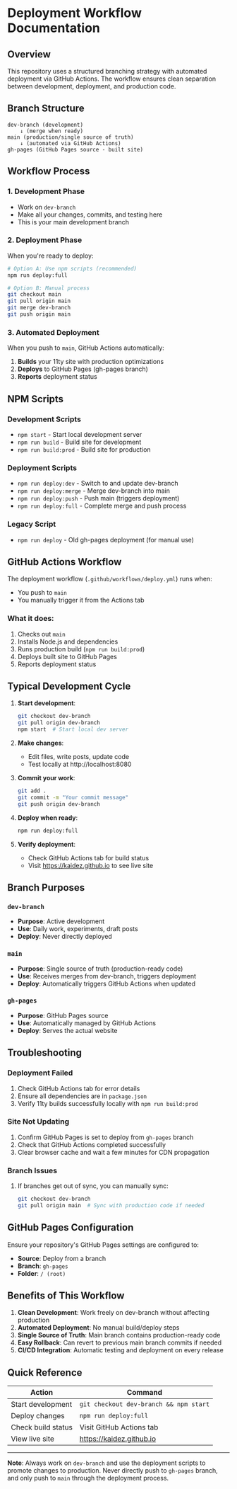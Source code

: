 # Deployment Workflow Documentation

## Overview

This repository uses a structured branching strategy with automated deployment via GitHub Actions. The workflow ensures clean separation between development, deployment, and production code.

## Branch Structure

```
dev-branch (development) 
    ↓ (merge when ready)
main (production/single source of truth)
    ↓ (automated via GitHub Actions)
gh-pages (GitHub Pages source - built site)
```

## Workflow Process

### 1. Development Phase
- Work on `dev-branch`
- Make all your changes, commits, and testing here
- This is your main development branch

### 2. Deployment Phase
When you're ready to deploy:

```bash
# Option A: Use npm scripts (recommended)
npm run deploy:full

# Option B: Manual process
git checkout main
git pull origin main
git merge dev-branch
git push origin main
```

### 3. Automated Deployment
When you push to `main`, GitHub Actions automatically:

1. **Builds** your 11ty site with production optimizations
2. **Deploys** to GitHub Pages (gh-pages branch)
3. **Reports** deployment status

## NPM Scripts

### Development Scripts
- `npm start` - Start local development server
- `npm run build` - Build site for development
- `npm run build:prod` - Build site for production

### Deployment Scripts
- `npm run deploy:dev` - Switch to and update dev-branch
- `npm run deploy:merge` - Merge dev-branch into main
- `npm run deploy:push` - Push main (triggers deployment)
- `npm run deploy:full` - Complete merge and push process

### Legacy Script
- `npm run deploy` - Old gh-pages deployment (for manual use)

## GitHub Actions Workflow

The deployment workflow (`.github/workflows/deploy.yml`) runs when:
- You push to `main`
- You manually trigger it from the Actions tab

### What it does:
1. Checks out `main`
2. Installs Node.js and dependencies
3. Runs production build (`npm run build:prod`)
4. Deploys built site to GitHub Pages
5. Reports deployment status

## Typical Development Cycle

1. **Start development**:
   ```bash
   git checkout dev-branch
   git pull origin dev-branch
   npm start  # Start local dev server
   ```

2. **Make changes**:
   - Edit files, write posts, update code
   - Test locally at http://localhost:8080

3. **Commit your work**:
   ```bash
   git add .
   git commit -m "Your commit message"
   git push origin dev-branch
   ```

4. **Deploy when ready**:
   ```bash
   npm run deploy:full
   ```

5. **Verify deployment**:
   - Check GitHub Actions tab for build status
   - Visit https://kaidez.github.io to see live site

## Branch Purposes

### `dev-branch`
- **Purpose**: Active development
- **Use**: Daily work, experiments, draft posts
- **Deploy**: Never directly deployed

### `main`
- **Purpose**: Single source of truth (production-ready code)
- **Use**: Receives merges from dev-branch, triggers deployment
- **Deploy**: Automatically triggers GitHub Actions when updated

### `gh-pages`
- **Purpose**: GitHub Pages source
- **Use**: Automatically managed by GitHub Actions
- **Deploy**: Serves the actual website

## Troubleshooting

### Deployment Failed
1. Check GitHub Actions tab for error details
2. Ensure all dependencies are in `package.json`
3. Verify 11ty builds successfully locally with `npm run build:prod`

### Site Not Updating
1. Confirm GitHub Pages is set to deploy from `gh-pages` branch
2. Check that GitHub Actions completed successfully
3. Clear browser cache and wait a few minutes for CDN propagation

### Branch Issues
1. If branches get out of sync, you can manually sync:
   ```bash
   git checkout dev-branch
   git pull origin main  # Sync with production code if needed
   ```

## GitHub Pages Configuration

Ensure your repository's GitHub Pages settings are configured to:
- **Source**: Deploy from a branch
- **Branch**: `gh-pages`
- **Folder**: `/ (root)`

## Benefits of This Workflow

1. **Clean Development**: Work freely on dev-branch without affecting production
2. **Automated Deployment**: No manual build/deploy steps
3. **Single Source of Truth**: Main branch contains production-ready code
4. **Easy Rollback**: Can revert to previous main branch commits if needed
5. **CI/CD Integration**: Automatic testing and deployment on every release

## Quick Reference

| Action | Command |
|--------|---------|
| Start development | `git checkout dev-branch && npm start` |
| Deploy changes | `npm run deploy:full` |
| Check build status | Visit GitHub Actions tab |
| View live site | https://kaidez.github.io |

---

**Note**: Always work on `dev-branch` and use the deployment scripts to promote changes to production. Never directly push to `gh-pages` branch, and only push to `main` through the deployment process.
